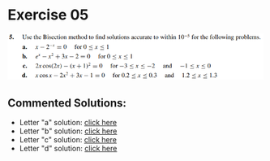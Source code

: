 # Exercise 05

![ex5](image.png)


## Commented Solutions:
- Letter "a" solution: [click here](ex05a.c)
- Letter "b" solution: [click here](ex05b.c)
- Letter "c" solution: [click here](ex05c.c)
- Letter "d" solution: [click here](ex05d.c)
